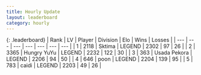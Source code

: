 ```yaml
---
title: Hourly Update
layout: leaderboard
category: hourly
---
```


{: .leaderboard}
| Rank | LV | Player | Division | Elo | Wins | Losses |
| --- | --- | --- | --- | --- | --- | --- |
| <span data-change="0">1</span> | 2118 | <span title="ID: 353063">Sktima</span> | LEGEND | <span data-change="0">2302</span> | <span data-change="0">97</span> | <span data-change="0">26</span> |
| <span data-change="0">2</span> | 3365 | <span title="ID: 164871">Hungry YuYu</span> | LEGEND | <span data-change="0">2232</span> | <span data-change="0">122</span> | <span data-change="0">30</span> |
| <span data-change="1">3</span> | 363 | <span title="ID: 641994">Usada Pekora</span> | LEGEND | <span data-change="0">2206</span> | <span data-change="0">94</span> | <span data-change="0">50</span> |
| <span data-change="-1">4</span> | 646 | <span title="ID: 540690">poon</span> | LEGEND | <span data-change="-27">2204</span> | <span data-change="1">139</span> | <span data-change="3">95</span> |
| <span data-change="0">5</span> | 783 | <span title="ID: 517164">caidi</span> | LEGEND | <span data-change="0">2203</span> | <span data-change="0">49</span> | <span data-change="0">26</span> |